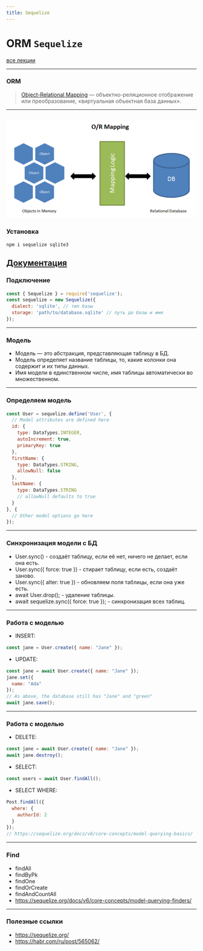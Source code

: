 ```yaml
---
title: Sequelize
---
```


# ORM `Sequelize`

[все лекции](https://github.com/dmitryweiner/lectures/blob/main/README.md)

---

### ORM 

> [Object-Relational Mapping](https://ru.wikipedia.org/wiki/ORM) — объектно-реляционное отображение или преобразование, «виртуальная объектная база данных».
---

![](assets/sequelize/structure.png)
---

### Установка 
```shell
npm i sequelize sqlite3
```
[Документация](https://sequelize.org/)
---

### Подключение
```js
const { Sequelize } = require('sequelize');
const sequelize = new Sequelize({
  dialect: 'sqlite', // тип базы
  storage: 'path/to/database.sqlite' // путь до базы и имя
});
```
---

### Модель
* Модель — это абстракция, представляющая таблицу в БД.
* Модель определяет название таблицы, то, какие колонки она содержит и их типы данных.
* Имя модели в единственном числе, имя таблицы автоматически во множественном.
---

### Определяем модель
```js
const User = sequelize.define('User', {
  // Model attributes are defined here
  id: {
    type: DataTypes.INTEGER,
    autoIncrement: true,
    primaryKey: true
  },
  firstName: {
    type: DataTypes.STRING,
    allowNull: false
  },
  lastName: {
    type: DataTypes.STRING
    // allowNull defaults to true
  }
}, {
  // Other model options go here
});
``` 
---

### Синхронизация модели с БД
* User.sync() - создаёт таблицу, если её нет, ничего не делает, если она есть.
* User.sync({ force: true }) - стирает таблицу, если есть, создаёт заново.
* User.sync({ alter: true }) - обновляем поля таблицы, если она уже есть.
* await User.drop(); - удаление таблицы. 
* await sequelize.sync({ force: true }); - синхронизация всех таблиц.
---

### Работа с моделью
* INSERT:
```js
const jane = User.create({ name: "Jane" });
```
* UPDATE:
```js
const jane = await User.create({ name: "Jane" });
jane.set({
  name: "Ada"
});
// As above, the database still has "Jane" and "green"
await jane.save();
```
---

### Работа с моделью
* DELETE:
```js
const jane = await User.create({ name: "Jane" });
await jane.destroy();
```
* SELECT:
```js
const users = await User.findAll();
```
* SELECT WHERE:
```js
Post.findAll({
  where: {
    authorId: 2
  }
});
// https://sequelize.org/docs/v6/core-concepts/model-querying-basics/
```
---

### Find
* findAll
* findByPk
* findOne
* findOrCreate
* findAndCountAll
* https://sequelize.org/docs/v6/core-concepts/model-querying-finders/
---

### Полезные ссылки
* https://sequelize.org/
* https://habr.com/ru/post/565062/
